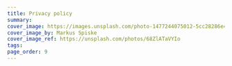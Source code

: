 ```yaml
---
title: Privacy policy
summary: 
cover_image: https://images.unsplash.com/photo-1477244075012-5cc28286e465
cover_image_by: Markus Spiske
cover_image_ref: https://unsplash.com/photos/68ZlATaVYIo
tags: 
page_order: 9
---
```


